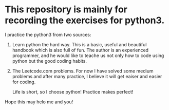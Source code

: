# This repository is mainly for recording the exercises for python3.
I practice the python3 from two sources:
1. Learn python the hard way. This is a basic, useful and beautiful handbook which is also full of fun.
   The author is an experienced programmer, and he would like to teache us not only how to code using python
   but the good coding habits.
2. The Leetcode.com problems. For now I have solved some medium problems and after many practice, I believe it
   will get eaiser and easier for coding.

   Life is short, so I choose python! Practice makes perfect!

Hope this may helo me and you!
